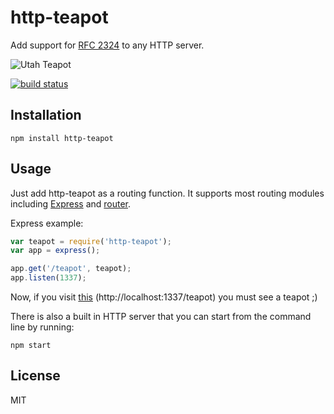 # http-teapot

Add support for [RFC 2324](https://www.ietf.org/rfc/rfc2324.txt) to any
HTTP server.

![Utah Teapot](https://raw.githubusercontent.com/watson/http-teapot/master/teapot.png)

[![build status](https://secure.travis-ci.org/watson/http-teapot.png)](http://travis-ci.org/watson/http-teapot)

## Installation

```
npm install http-teapot
```

## Usage

Just add http-teapot as a routing function. It supports most routing
modules including [Express](https://github.com/strongloop/express) and
[router](https://github.com/gett/router).

Express example:

```js
var teapot = require('http-teapot');
var app = express();

app.get('/teapot', teapot);
app.listen(1337);
```

Now, if you visit [this](http://localhost:1337/teapot) (http://localhost:1337/teapot) you must see a teapot ;)

There is also a built in HTTP server that you can start from the command
line by running:

```
npm start
```

## License

MIT
